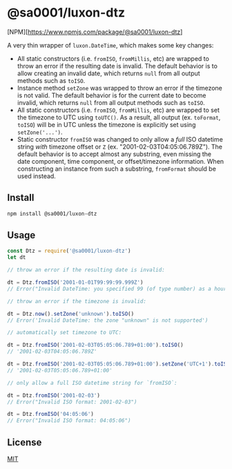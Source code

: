 # @sa0001/luxon-dtz

[NPM][https://www.npmjs.com/package/@sa0001/luxon-dtz]

A very thin wrapper of `luxon.DateTime`, which makes some key changes:

* All static constructors (i.e. `fromISO`, `fromMillis`, etc) are wrapped to throw an error if the resulting date is invalid.  The default behavior is to allow creating an invalid date, which returns `null` from all output methods such as `toISO`.
* Instance method `setZone` was wrapped to throw an error if the timezone is not valid.  The default behavior is for the current date to become invalid, which returns `null` from all output methods such as `toISO`.
* All static constructors (i.e. `fromISO`, `fromMillis`, etc) are wrapped to set the timezone to UTC using `toUTC()`.  As a result, all output (ex. `toFormat`, `toISO`) will be in UTC unless the timezone is explicitly set using `setZone('...')`.
* Static constructor `fromISO` was changed to only allow a *full* ISO datetime string *with* timezone offset or `Z` (ex. "2001-02-03T04:05:06.789Z").  The default behavior is to accept almost any substring, even missing the date component, time component, or offset/timezone information.  When constructing an instance from such a substring, `fromFormat` should be used instead.

## Install

```bash
npm install @sa0001/luxon-dtz
```

## Usage

```javascript
const Dtz = require('@sa0001/luxon-dtz')
let dt

// throw an error if the resulting date is invalid:

dt = Dtz.fromISO('2001-01-01T99:99:99.999Z')
// Error("Invalid DateTime: you specified 99 (of type number) as a hour, which is invalid")

// throw an error if the timezone is invalid:

dt = Dtz.now().setZone('unknown').toISO()
// Error('Invalid DateTime: the zone "unknown" is not supported')

// automatically set timezone to UTC:

dt = Dtz.fromISO('2001-02-03T05:05:06.789+01:00').toISO()
// '2001-02-03T04:05:06.789Z'

dt = Dtz.fromISO('2001-02-03T05:05:06.789+01:00').setZone('UTC+1').toISO()
// '2001-02-03T05:05:06.789+01:00'

// only allow a full ISO datetime string for `fromISO`:

dt = Dtz.fromISO('2001-02-03')
// Error("Invalid ISO format: 2001-02-03")

dt = Dtz.fromISO('04:05:06')
// Error("Invalid ISO format: 04:05:06")
```

## License

[MIT](http://vjpr.mit-license.org)
